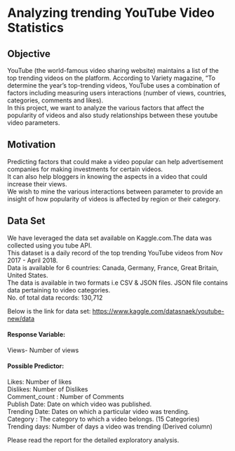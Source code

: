 # Analyzing trending YouTube Video Statistics

## Objective
YouTube (the world-famous video sharing website) maintains a list of the top trending videos on the platform.
According to Variety magazine, “To determine the year’s top-trending videos, YouTube uses a combination of factors including measuring users interactions (number of views, countries, categories, comments and likes).  
In this project, we want to analyze the various factors that affect the popularity of videos and also study relationships between these youtube video parameters.

## Motivation
Predicting factors that could make a video popular can help advertisement companies for making investments for certain videos.  
It can also help bloggers in knowing the aspects in a video that could increase their views.  
We wish to mine the various interactions between parameter to provide an insight of how popularity of videos is affected by region or their category.

## Data Set
We have leveraged the data set available on Kaggle.com.The data was collected using you tube API.  
This dataset is a daily record of the top trending YouTube videos from Nov 2017 - April 2018.  
Data is available for 6 countries: Canada, Germany, France, Great Britain, United States.  
The data is available in two formats i.e CSV & JSON files. JSON file contains data pertaining to video categories.  
No. of total data records: 130,712 

Below is the link for data set: https://www.kaggle.com/datasnaek/youtube-new/data

#### Response Variable: 
Views- Number of views   

#### Possible Predictor:  
Likes: Number of likes   
Dislikes: Number of Dislikes   
Comment_count : Number of Comments   
Publish Date: Date on which video was published.   
Trending Date: Dates on which a particular video was trending.   
Category : The category to which a video belongs. (15 Categories)   
Trending days: Number of days a video was trending (Derived column)

Please read the report for the detailed exploratory analysis.
